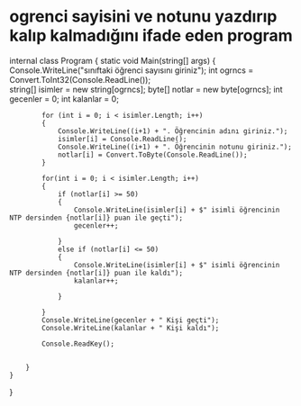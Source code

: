 # ogrenci sayisini ve notunu yazdırıp kalıp kalmadığını ifade eden program



internal class Program
    {
        static void Main(string[] args)
        {
            Console.WriteLine("sınıftaki öğrenci sayısını giriniz");
            int ogrncs = Convert.ToInt32(Console.ReadLine());  
            string[] isimler = new string[ogrncs];
            byte[] notlar = new byte[ogrncs];
            int gecenler = 0;
            int kalanlar = 0;

            for (int i = 0; i < isimler.Length; i++)
            {
                Console.WriteLine((i+1) + ". Öğrencinin adını giriniz.");
                isimler[i] = Console.ReadLine();
                Console.WriteLine((i+1) + ". Öğrencinin notunu giriniz.");
                notlar[i] = Convert.ToByte(Console.ReadLine());
            }

            for(int i = 0; i < isimler.Length; i++)
            {
                if (notlar[i] >= 50)
                {
                    Console.WriteLine(isimler[i] + $" isimli öğrencinin NTP dersinden {notlar[i]} puan ile geçti");
                    gecenler++;
                    
                }
                else if (notlar[i] <= 50)
                {
                    Console.WriteLine(isimler[i] + $" isimli öğrencinin NTP dersinden {notlar[i]} puan ile kaldı");
                    kalanlar++;
                    
                }
   
            }
            Console.WriteLine(gecenler + " Kişi geçti");
            Console.WriteLine(kalanlar + " Kişi kaldı");

            Console.ReadKey();


        }
    }
}
